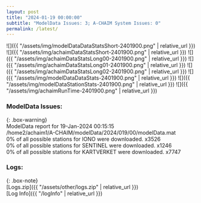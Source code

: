 ```yaml
---
layout: post
title: "2024-01-19 00:00:00"
subtitle: "ModelData Issues: 3; A-CHAIM System Issues: 0"
permalink: /latest/
---
```


![]({{ "/assets/img/modelDataDataStatsShort-2401900.png" | relative_url }})
![]({{ "/assets/img/achaimDataStatsShort-2401900.png" | relative_url }})
![]({{ "/assets/img/achaimDataStatsLong00-2401900.png" | relative_url }})
![]({{ "/assets/img/achaimDataStatsLong01-2401900.png" | relative_url }})
![]({{ "/assets/img/achaimDataStatsLong02-2401900.png" | relative_url }})
![]({{ "/assets/img/modelDataDataStats-2401900.png" | relative_url }})
![]({{ "/assets/img/modelDataStationStats-2401900.png" | relative_url }})
![]({{ "/assets/img/achaimRunTime-2401900.png" | relative_url }})


### ModelData Issues:  
  
{: .box-warning}  
 ModelData report for 19-Jan-2024 00:15:15   
 /home2/achaim1/A-CHAIM/modelData/2024/019/00/modelData.mat   
 0% of all possible stations for IONO were downloaded. x3526   
 0% of all possible stations for SENTINEL were downloaded. x1246   
 0% of all possible stations for KARTVERKET were downloaded. x7747   
  


### Logs:  
  
{: .box-note}  
[Logs.zip]({{ "/assets/other/logs.zip" | relative_url }})  
[Log Info]({{ "/logInfo" | relative_url }})  
